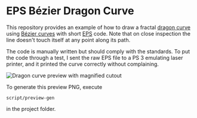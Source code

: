 # EPS Bézier Dragon Curve

This repository provides an example of how to draw a fractal
[dragon curve](http://en.wikipedia.org/wiki/Dragon_curve) using
[Bézier curves](http://en.wikipedia.org/wiki/B%C3%A9zier_curve) with short
[EPS](http://en.wikipedia.org/wiki/Encapsulated_PostScript) code. Note that on
close inspection the line doesn't touch itself at any point along its path.

The code is manually written but should comply with the standards. To put the
code through a test, I sent the raw EPS file to a PS 3 emulating laser
printer, and it printed the curve correctly without complaining.

![Dragon curve preview with magnified
cutout](https://raw.github.com/sjoqvist/eps-dragon-curve/master/preview.png)

To generate this preview PNG, execute

    script/preview-gen

in the project folder.
